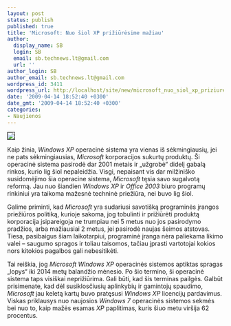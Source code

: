 ```yaml
---
layout: post
status: publish
published: true
title: 'Microsoft: Nuo šiol XP prižiūrėsime mažiau'
author:
  display_name: SB
  login: SB
  email: sb.technews.lt@gmail.com
  url: ''
author_login: SB
author_email: sb.technews.lt@gmail.com
wordpress_id: 3411
wordpress_url: http://localhost/site/new/microsoft_nuo_siol_xp_priziuresime_maziau/
date: '2009-04-14 18:52:40 +0300'
date_gmt: '2009-04-14 18:52:40 +0300'
categories:
- Naujienos
---
```

<div class="imgright"><img src="http://tbn0.google.com/images?q=tbn:4zuscTVfB_186M:http://www.qualit-uk.com/coreimages/samsungnc10/windows-xp-home-sp2-box.jpg" border="1" /></div>
<p>Kaip žinia, <i>Windows XP</i> operacinė sistema yra vienas iš sėkmingiausių, jei ne pats sėkmingiausias, <i>Microsoft</i> korporacijos sukurtų produktų. Ši operacinė sistema pasirodė dar 2001 metais ir „užgrobė“ didelį gabalą rinkos, kurio lig šiol nepaleidžia. Visgi, nepaisant vis dar milžiniško susidomėjimo šia operacine sistema, <i>Microsoft</i> tęsia savo sugalvotą reformą. Jau nuo šiandien <i>Windows XP</i> ir <i>Office 2003</i> biuro programų rinkiniui yra taikoma mažesnė techninė priežiūra, nei buvo lig šiol.</p>
<p>Galime priminti, kad <i>Microsoft</i> yra sudariusi savotišką programinės įrangos priežiūros politiką, kurioje sakoma, jog tobulinti ir prižiūrėti produktą korporacija įsipareigoja ne trumpiau nei 5 metus nuo jos pasirodymo pradžios, arba mažiausiai 2 metus, jei pasirodė naujas šeimos atstovas. Tiesa, pasibaigus šiam laikotarpiui, programinė įranga nėra paliekama likimo valei – saugumo spragos ir toliau taisomos, tačiau įprasti vartotojai kokios nors kitokios pagalbos gali nebesitikėti.</p>
<p>Tai reiškia, jog <i>Microsoft</i> <i>Windows XP</i> operacinės sistemos aptiktas spragas „lopys“ iki 2014 metų balandžio mėnesio. Po šio termino, ši operacinė sistema taps visiškai neprižiūrima. Gali būti, kad šis terminas pailgės. Galbūt prisimenate, kad dėl susiklosčiusių aplinkybių ir gamintojų spaudimo, <i>Microsoft</i> jau keletą kartų buvo pratęsusi <i>Windows XP</i> licencijų pardavimus. Viskas priklausys nuo naujosios <i>Windows 7</i> operacinės sistemos sekmės bei nuo to, kaip mažės esamas <i>XP</i> paplitimas, kuris šiuo metu viršija 62 procentus.</p>
